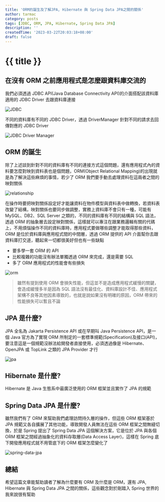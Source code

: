 ```yaml
---
title: 'ORM的誕生及了解JPA, Hibernate 與 Spring Data JPA之間的關係'
author: tarmac
category: posts
tags: [JDBC, ORM, JPA, Hibernate, Spring Data JPA]
description: ''
createdTime: '2023-03-22T20:03:18+08:00'
draft: false
---
```


# {{ title }}

## 在沒有 ORM 之前應用程式是怎麼跟資料庫交流的

我們必須透過 JDBC API(Java Database Connectivity API)的介面搭配該資料庫適用的 JDBC Driver 去跟資料庫連接

![JDBC](/public/diagrams/orm-is-born/jdbc.png)

不同的資料庫有不同的 JDBC Driver，透過 DriverManager 針對不同的請求去回傳對應的 JDBC Driver

![JDBC Driver Manager](/public/diagrams/orm-is-born/jdbc-driver-manager.png)

## ORM 的誕生

除了上述談到針對不同的資料庫有不同的連接方式這個問題，還有應用程式內的資料要怎麼對映到資料表也是個問題，ORM(Object Relational Mapping)的出現就是為了解決這些麻煩的事情，若少了 ORM 我們要手動去處理資料在這兩者之間的映對關係

![relationship](/public/diagrams/orm-is-born/relationship.png)

在操作時要把映對關係設定好才能讓資料在物件模型與資料表中做轉換，若資料表改變了結構，映對關係也要同步做調整，實務上資料庫不會只有一種，可能有 MySQL、DB2、SQL Server 之類的，不同的資料庫有不同的結構與 SQL 語法，透過 ORM 的抽象層去設定映對關係，這樣就可以專注在跟業務邏輯有關的代碼上，不用煩惱操作不同的資料庫時，應用程式要做哪些調整才能取得那些資料，ORM 是位於資料庫與應用程式間的中間層，透過 ORM 提供的 API 介面幫你去跟資料庫打交道，聽起來一切都很美好但也有一些缺點

- 要多學一套 ORM 的 API
- 比較複雜的功能沒有辦法單獨透過 ORM 來完成，還是需要 SQL
- 多了 ORM 應用程式的性能會有些損失

![orm](/public/diagrams/orm-is-born/orm.png)

> 雖然有提到使用 ORM 會損失性能，但這並不是造成應用程式緩慢的關鍵，會造成緩慢多半是因為 SQL 語法沒有最佳化、資料庫設計不佳、應用程式架構不良等其他因素導致的，也就是說如果沒有明確的原因，ORM 帶來的性能損失可以暫且不論

## JPA 是什麼?

JPA 全名為 Jakarta Persistence API 或在早期叫 Java Persistence API，是一個 Java 官方為了實現 ORM 所制定的一套標準規範(Specification)及接口(API)，要注意這是一個規範沒辦法給開發者直接使用，必須透過像是 Hibernate、OpenJPA 或 TopLink 之類的 JPA Provider 才行

![jpa](/public/diagrams/orm-is-born/jpa.png)

## Hibernate 是什麼?

Hibernate 是 Java 生態系中最廣泛使用的 ORM 框架並且實作了 JPA 的規範

## Spring Data JPA 是什麼?

雖然我們有了 ORM 來幫助我們處理訪問持久層的操作，但這些 ORM 框架基於 JPA 規範又各自擴展了其他功能，導致開發人員無法在這些 ORM 框架之間無縫切換，於是 Spring 提出了 Spring Data JPA 這個解決方案，它是位於 JPA 與各個 ORM 框架之間經過抽象化的資料存取層(Data Access Layer)，這樣在 Spring 底下開發應用程式就不用管底下的 ORM 框架怎麼變化了

![spring-data-jpa](/public/diagrams/orm-is-born/spring-data-jpa.png)

## 總結

希望這篇文章能幫助讀者了解為什麼要有 ORM 及什麼是 ORM，還有 JPA, Hibernate 與 Spring Data JPA 之間的關係，這些觀念對於剛踏入 Spring 世界的我來說很有幫助
